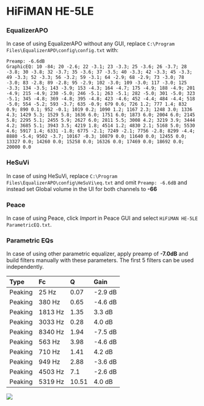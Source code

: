 # HiFiMAN HE-5LE

### EqualizerAPO
In case of using EqualizerAPO without any GUI, replace `C:\Program Files\EqualizerAPO\config\config.txt`
with:
```
Preamp: -6.6dB
GraphicEQ: 10 -84; 20 -2.6; 22 -3.1; 23 -3.3; 25 -3.6; 26 -3.7; 28 -3.8; 30 -3.8; 32 -3.7; 35 -3.6; 37 -3.5; 40 -3.3; 42 -3.3; 45 -3.3; 49 -3.3; 52 -3.3; 56 -3.2; 59 -3.1; 64 -2.9; 68 -2.9; 73 -3.0; 78 -3.0; 83 -2.8; 89 -2.8; 95 -2.9; 102 -3.0; 109 -3.0; 117 -3.0; 125 -3.3; 134 -3.5; 143 -3.9; 153 -4.3; 164 -4.7; 175 -4.9; 188 -4.9; 201 -4.9; 215 -4.9; 230 -5.0; 246 -5.1; 263 -5.1; 282 -5.0; 301 -5.0; 323 -5.1; 345 -4.8; 369 -4.8; 395 -4.8; 423 -4.6; 452 -4.4; 484 -4.4; 518 -5.0; 554 -5.2; 593 -3.7; 635 -0.9; 679 0.6; 726 1.2; 777 1.4; 832 0.9; 890 0.1; 952 -0.1; 1019 0.2; 1090 1.2; 1167 2.3; 1248 3.0; 1336 4.3; 1429 5.3; 1529 5.8; 1636 6.0; 1751 6.0; 1873 6.0; 2004 6.0; 2145 5.8; 2295 5.1; 2455 5.9; 2627 6.0; 2811 5.5; 3008 4.2; 3219 3.9; 3444 4.2; 3685 5.1; 3943 3.5; 4219 1.8; 4514 1.2; 4830 2.1; 5168 5.0; 5530 4.6; 5917 1.4; 6331 -1.8; 6775 -2.1; 7249 -2.1; 7756 -2.8; 8299 -4.4; 8880 -5.4; 9502 -3.7; 10167 -0.3; 10879 0.0; 11640 0.0; 12455 0.0; 13327 0.0; 14260 0.0; 15258 0.0; 16326 0.0; 17469 0.0; 18692 0.0; 20000 0.0
```

### HeSuVi
In case of using HeSuVi, replace `C:\Program Files\EqualizerAPO\config\HeSuVi\eq.txt` and omit `Preamp:
-6.6dB` and instead set Global volume in the UI for both channels to **-66**

### Peace
In case of using Peace, click *Import* in Peace GUI and select `HiFiMAN HE-5LE ParametricEQ.txt`.

### Parametric EQs
In case of using other parametric equalizer, apply preamp of **-7.0dB** and build filters manually with
these parameters. The first 5 filters can be used independently.

| Type    | Fc      |     Q | Gain    |
|:--------|:--------|:------|:--------|
| Peaking | 25 Hz   |  0.07 | -2.9 dB |
| Peaking | 380 Hz  |  0.65 | -4.6 dB |
| Peaking | 1813 Hz |  1.35 | 3.3 dB  |
| Peaking | 3033 Hz |  0.28 | 4.0 dB  |
| Peaking | 8340 Hz |  1.94 | -7.5 dB |
| Peaking | 563 Hz  |  3.98 | -4.6 dB |
| Peaking | 710 Hz  |  1.41 | 4.2 dB  |
| Peaking | 949 Hz  |  2.88 | -3.6 dB |
| Peaking | 4503 Hz |  7.1  | -2.6 dB |
| Peaking | 5319 Hz | 10.51 | 4.0 dB  |

![](https://raw.githubusercontent.com/jaakkopasanen/AutoEq/master/results/headphonecom/headphonecom/HiFiMAN%20HE-5LE/HiFiMAN%20HE-5LE.png)